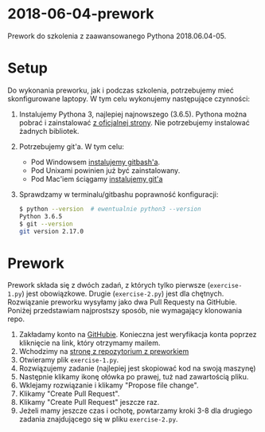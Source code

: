 # 2018-06-04-prework

Prework do szkolenia z zaawansowanego Pythona 2018.06.04-05.

# Setup

Do wykonania preworku, jak i podczas szkolenia, potrzebujemy mieć skonfigurowane laptopy.
W tym celu wykonujemy następujące czynności:

1. Instalujemy Pythona 3, najlepiej najnowszego (3.6.5). 
   Pythona można pobrać i zainstalować [z oficjalnej strony](https://www.python.org/downloads/). 
   Nie potrzebujemy instalować żadnych bibliotek.
1. Potrzebujemy git'a. W tym celu:
    - Pod Windowsem [instalujemy gitbash'a](https://gitforwindows.org).
    - Pod Unixami powinien już być zainstalowany.
    - Pod Mac'iem ściągamy [instalujemy git'a](https://git-scm.com/download/mac)
1. Sprawdzamy w terminalu/gitbashu poprawność konfiguracji:

   ```bash
   $ python --version  # ewentualnie python3 --version
   Python 3.6.5
   $ git --version
   git version 2.17.0
   ```

# Prework

Prework składa się z dwóch zadań, z których tylko pierwsze (`exercise-1.py`) jest obowiązkowe.
Drugie (`exercise-2.py`) jest dla chętnych.
Rozwiązanie preworku wysyłamy jako dwa Pull Requesty na GitHubie.
Poniżej przedstawiam najprostszy sposób, nie wymagający klonowania repo.

1. Zakładamy konto na [GitHubie](https://github.com). Konieczna jest weryfikacja konta poprzez kliknięcie na link, który otrzymamy mailem.
2. Wchodzimy na [stronę z repozytorium z preworkiem](https://github.com/chrismedrela/2018-06-04-prework)
3. Otwieramy plik `exercise-1.py`.
4. Rozwiązujemy zadanie (najlepiej jest skopiować kod na swoją maszynę)
5. Następnie klikamy ikonę ołówka po prawej, tuż nad zawartością pliku.
6. Wklejamy rozwiązanie i klikamy "Propose file change".
7. Klikamy "Create Pull Request".
8. Klikamy "Create Pull Request" jeszcze raz.
9. Jeżeli mamy jeszcze czas i ochotę, powtarzamy kroki 3-8 dla drugiego zadania znajdującego się w pliku `exercise-2.py`.
